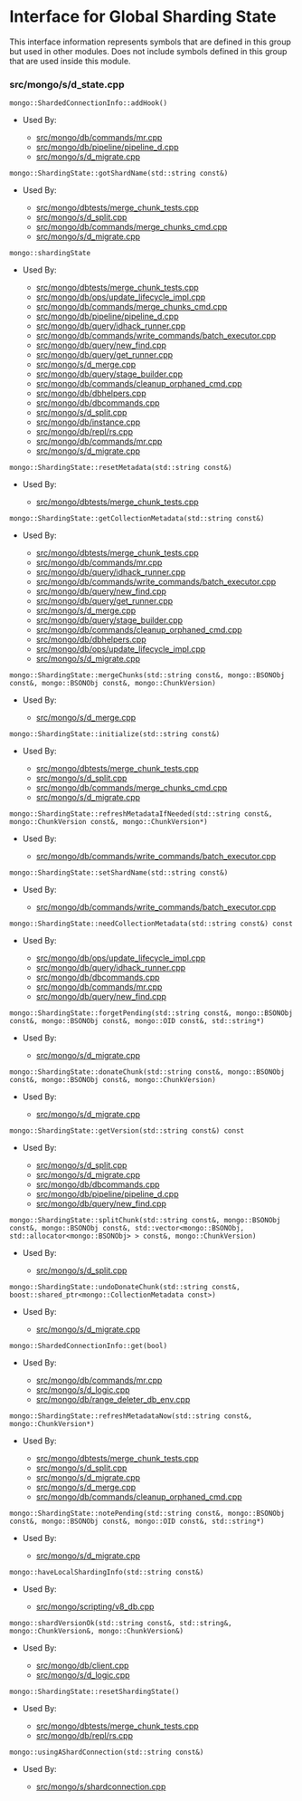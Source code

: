 
# Interface for Global Sharding State
This interface information represents symbols that are defined in this group but used in other modules.  Does not include symbols defined in this group that are used inside this module.

### src/mongo/s/d\_state.cpp

<div></div>

    mongo::ShardedConnectionInfo::addHook()

- Used By:

    - [src/mongo/db/commands/mr.cpp](../../../../queries/database\_commands)
    - [src/mongo/db/pipeline/pipeline\_d.cpp](../../../../queries/aggregation\_framework)
    - [src/mongo/s/d\_migrate.cpp](../../../../sharding/mongod\_commands)

<div></div>

    mongo::ShardingState::gotShardName(std::string const&)

- Used By:

    - [src/mongo/dbtests/merge\_chunk\_tests.cpp](../../../../sharding/mongod\_commands)
    - [src/mongo/s/d\_split.cpp](../../../../sharding/mongod\_commands)
    - [src/mongo/db/commands/merge\_chunks\_cmd.cpp](../../../../sharding/mongod\_commands)
    - [src/mongo/s/d\_migrate.cpp](../../../../sharding/mongod\_commands)

<div></div>

    mongo::shardingState

- Used By:

    - [src/mongo/dbtests/merge\_chunk\_tests.cpp](../../../../sharding/mongod\_commands)
    - [src/mongo/db/ops/update\_lifecycle\_impl.cpp](../../../../queries/update\_system)
    - [src/mongo/db/commands/merge\_chunks\_cmd.cpp](../../../../sharding/mongod\_commands)
    - [src/mongo/db/pipeline/pipeline\_d.cpp](../../../../queries/aggregation\_framework)
    - [src/mongo/db/query/idhack\_runner.cpp](../../../../queries/core\_query\_system)
    - [src/mongo/db/commands/write\_commands/batch\_executor.cpp](../../../../network/write\_commands)
    - [src/mongo/db/query/new\_find.cpp](../../../../queries/core\_query\_system)
    - [src/mongo/db/query/get\_runner.cpp](../../../../queries/core\_query\_system)
    - [src/mongo/s/d\_merge.cpp](../../../../sharding/mongod\_commands)
    - [src/mongo/db/query/stage\_builder.cpp](../../../../queries/core\_query\_system)
    - [src/mongo/db/commands/cleanup\_orphaned\_cmd.cpp](../../../../queries/database\_commands)
    - [src/mongo/db/dbhelpers.cpp](../../../../queries/client\_and\_operation\_tracking)
    - [src/mongo/db/dbcommands.cpp](../../../../queries/database\_commands)
    - [src/mongo/s/d\_split.cpp](../../../../sharding/mongod\_commands)
    - [src/mongo/db/instance.cpp](../../../../storage/storage\_layer\_structure)
    - [src/mongo/db/repl/rs.cpp](../../../../replication/replication)
    - [src/mongo/db/commands/mr.cpp](../../../../queries/database\_commands)
    - [src/mongo/s/d\_migrate.cpp](../../../../sharding/mongod\_commands)

<div></div>

    mongo::ShardingState::resetMetadata(std::string const&)

- Used By:

    - [src/mongo/dbtests/merge\_chunk\_tests.cpp](../../../../sharding/mongod\_commands)

<div></div>

    mongo::ShardingState::getCollectionMetadata(std::string const&)

- Used By:

    - [src/mongo/dbtests/merge\_chunk\_tests.cpp](../../../../sharding/mongod\_commands)
    - [src/mongo/db/commands/mr.cpp](../../../../queries/database\_commands)
    - [src/mongo/db/query/idhack\_runner.cpp](../../../../queries/core\_query\_system)
    - [src/mongo/db/commands/write\_commands/batch\_executor.cpp](../../../../network/write\_commands)
    - [src/mongo/db/query/new\_find.cpp](../../../../queries/core\_query\_system)
    - [src/mongo/db/query/get\_runner.cpp](../../../../queries/core\_query\_system)
    - [src/mongo/s/d\_merge.cpp](../../../../sharding/mongod\_commands)
    - [src/mongo/db/query/stage\_builder.cpp](../../../../queries/core\_query\_system)
    - [src/mongo/db/commands/cleanup\_orphaned\_cmd.cpp](../../../../queries/database\_commands)
    - [src/mongo/db/dbhelpers.cpp](../../../../queries/client\_and\_operation\_tracking)
    - [src/mongo/db/ops/update\_lifecycle\_impl.cpp](../../../../queries/update\_system)
    - [src/mongo/s/d\_migrate.cpp](../../../../sharding/mongod\_commands)

<div></div>

    mongo::ShardingState::mergeChunks(std::string const&, mongo::BSONObj const&, mongo::BSONObj const&, mongo::ChunkVersion)

- Used By:

    - [src/mongo/s/d\_merge.cpp](../../../../sharding/mongod\_commands)

<div></div>

    mongo::ShardingState::initialize(std::string const&)

- Used By:

    - [src/mongo/dbtests/merge\_chunk\_tests.cpp](../../../../sharding/mongod\_commands)
    - [src/mongo/s/d\_split.cpp](../../../../sharding/mongod\_commands)
    - [src/mongo/db/commands/merge\_chunks\_cmd.cpp](../../../../sharding/mongod\_commands)
    - [src/mongo/s/d\_migrate.cpp](../../../../sharding/mongod\_commands)

<div></div>

    mongo::ShardingState::refreshMetadataIfNeeded(std::string const&, mongo::ChunkVersion const&, mongo::ChunkVersion*)

- Used By:

    - [src/mongo/db/commands/write\_commands/batch\_executor.cpp](../../../../network/write\_commands)

<div></div>

    mongo::ShardingState::setShardName(std::string const&)

- Used By:

    - [src/mongo/db/commands/write\_commands/batch\_executor.cpp](../../../../network/write\_commands)

<div></div>

    mongo::ShardingState::needCollectionMetadata(std::string const&) const

- Used By:

    - [src/mongo/db/ops/update\_lifecycle\_impl.cpp](../../../../queries/update\_system)
    - [src/mongo/db/query/idhack\_runner.cpp](../../../../queries/core\_query\_system)
    - [src/mongo/db/dbcommands.cpp](../../../../queries/database\_commands)
    - [src/mongo/db/commands/mr.cpp](../../../../queries/database\_commands)
    - [src/mongo/db/query/new\_find.cpp](../../../../queries/core\_query\_system)

<div></div>

    mongo::ShardingState::forgetPending(std::string const&, mongo::BSONObj const&, mongo::BSONObj const&, mongo::OID const&, std::string*)

- Used By:

    - [src/mongo/s/d\_migrate.cpp](../../../../sharding/mongod\_commands)

<div></div>

    mongo::ShardingState::donateChunk(std::string const&, mongo::BSONObj const&, mongo::BSONObj const&, mongo::ChunkVersion)

- Used By:

    - [src/mongo/s/d\_migrate.cpp](../../../../sharding/mongod\_commands)

<div></div>

    mongo::ShardingState::getVersion(std::string const&) const

- Used By:

    - [src/mongo/s/d\_split.cpp](../../../../sharding/mongod\_commands)
    - [src/mongo/s/d\_migrate.cpp](../../../../sharding/mongod\_commands)
    - [src/mongo/db/dbcommands.cpp](../../../../queries/database\_commands)
    - [src/mongo/db/pipeline/pipeline\_d.cpp](../../../../queries/aggregation\_framework)
    - [src/mongo/db/query/new\_find.cpp](../../../../queries/core\_query\_system)

<div></div>

    mongo::ShardingState::splitChunk(std::string const&, mongo::BSONObj const&, mongo::BSONObj const&, std::vector<mongo::BSONObj, std::allocator<mongo::BSONObj> > const&, mongo::ChunkVersion)

- Used By:

    - [src/mongo/s/d\_split.cpp](../../../../sharding/mongod\_commands)

<div></div>

    mongo::ShardingState::undoDonateChunk(std::string const&, boost::shared_ptr<mongo::CollectionMetadata const>)

- Used By:

    - [src/mongo/s/d\_migrate.cpp](../../../../sharding/mongod\_commands)

<div></div>

    mongo::ShardedConnectionInfo::get(bool)

- Used By:

    - [src/mongo/db/commands/mr.cpp](../../../../queries/database\_commands)
    - [src/mongo/s/d\_logic.cpp](../../../../sharding/writeback\_listener)
    - [src/mongo/db/range\_deleter\_db\_env.cpp](../../../../sharding/sharding\_uncategorized)

<div></div>

    mongo::ShardingState::refreshMetadataNow(std::string const&, mongo::ChunkVersion*)

- Used By:

    - [src/mongo/dbtests/merge\_chunk\_tests.cpp](../../../../sharding/mongod\_commands)
    - [src/mongo/s/d\_split.cpp](../../../../sharding/mongod\_commands)
    - [src/mongo/s/d\_migrate.cpp](../../../../sharding/mongod\_commands)
    - [src/mongo/s/d\_merge.cpp](../../../../sharding/mongod\_commands)
    - [src/mongo/db/commands/cleanup\_orphaned\_cmd.cpp](../../../../queries/database\_commands)

<div></div>

    mongo::ShardingState::notePending(std::string const&, mongo::BSONObj const&, mongo::BSONObj const&, mongo::OID const&, std::string*)

- Used By:

    - [src/mongo/s/d\_migrate.cpp](../../../../sharding/mongod\_commands)

<div></div>

    mongo::haveLocalShardingInfo(std::string const&)

- Used By:

    - [src/mongo/scripting/v8\_db.cpp](../../../../javascript/javascript\_libraries)

<div></div>

    mongo::shardVersionOk(std::string const&, std::string&, mongo::ChunkVersion&, mongo::ChunkVersion&)

- Used By:

    - [src/mongo/db/client.cpp](../../../../queries/client\_and\_operation\_tracking)
    - [src/mongo/s/d\_logic.cpp](../../../../sharding/writeback\_listener)

<div></div>

    mongo::ShardingState::resetShardingState()

- Used By:

    - [src/mongo/dbtests/merge\_chunk\_tests.cpp](../../../../sharding/mongod\_commands)
    - [src/mongo/db/repl/rs.cpp](../../../../replication/replication)

<div></div>

    mongo::usingAShardConnection(std::string const&)

- Used By:

    - [src/mongo/s/shardconnection.cpp](../../../../sharding/sharding\_uncategorized)
